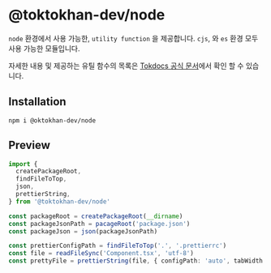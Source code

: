# @toktokhan-dev/node

`node` 환경에서 사용 가능한, `utility function` 을 제공합니다. `cjs`, 와 `es` 환경 모두 사용 가능한 모듈입니다.

자세한 내용 및 제공하는 유틸 함수의 목록은 [Tokdocs 공식 문서](https://toktokhan-dev-docs.vercel.app/docs/node)에서 확인 할 수 있습니다.

## Installation

```
npm i @oktokhan-dev/node
```

## Preview

```ts
import {
  createPackageRoot,
  findFileToTop,
  json,
  prettierString,
} from '@toktokhan-dev/node'

const packageRoot = createPackageRoot(__dirname)
const packageJsonPath = pacageRoot('package.json')
const packageJson = json(packageJsonPath)

const prettierConfigPath = findFileToTop('.', '.prettierrc')
const file = readFileSync('Component.tsx', 'utf-8')
const prettyFile = prettierString(file, { configPath: 'auto', tabWidth: 2 })
```
